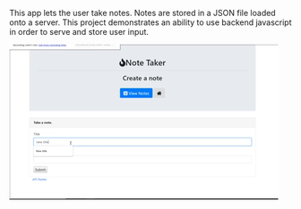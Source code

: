 This app lets the user take notes. Notes are stored in a JSON file loaded onto a server. This project demonstrates an ability to use backend javascript in order to serve and store user input.

![](./assets/images/noteTaker.gif)